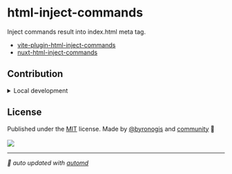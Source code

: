 # html-inject-commands

Inject commands result into index.html meta tag.

- [vite-plugin-html-inject-commands](./packages/vite/README.md)
- [nuxt-html-inject-commands](./packages/nuxt/README.md)

## Contribution

<details>
  <summary>Local development</summary>

- Clone this repository
- Install the latest LTS version of [Node.js](https://nodejs.org/en/)
- Enable [Corepack](https://github.com/nodejs/corepack) using `corepack enable`
- Install dependencies using `pnpm install`
- Run tests using `pnpm dev` or `pnpm test`

</details>

<!-- /automd -->

## License

<!-- automd:contributors author="byronogis" license="MIT" -->

Published under the [MIT](https://github.com/byronogis/vite-plugin-html-inject-commands/blob/main/LICENSE) license.
Made by [@byronogis](https://github.com/byronogis) and [community](https://github.com/byronogis/vite-plugin-html-inject-commands/graphs/contributors) 💛
<br><br>
<a href="https://github.com/byronogis/vite-plugin-html-inject-commands/graphs/contributors">
<img src="https://contrib.rocks/image?repo=byronogis/vite-plugin-html-inject-commands" />
</a>

<!-- /automd -->

<!-- automd:with-automd -->

---

_🤖 auto updated with [automd](https://automd.unjs.io)_

<!-- /automd -->
